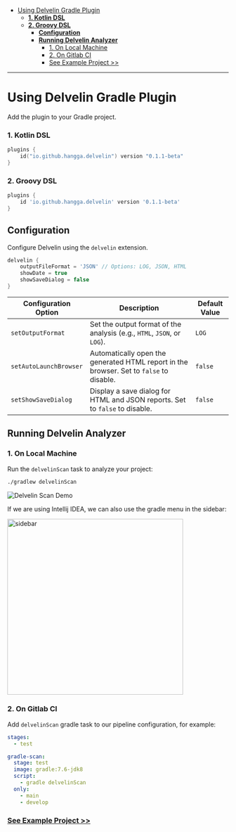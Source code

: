 - [Using Delvelin Gradle Plugin](#using-delvelin-gradle-plugin)
  + [**1. Kotlin DSL**](#1-kotlin-dsl)
  + [**2. Groovy DSL**](#2-groovy-dsl)
    * [**Configuration**](#configuration)
    * [**Running Delvelin Analyzer**](#running-delvelin-analyzer)
        + [1. On Local Machine](#1-on-local-machine)
        + [2. On Gitlab CI](#2-on-gitlab-ci)
        + [<a href="https://github.com/delvelin/example-kotlin">See Example Project >></a>](#see-example-project-) 
---

# Using Delvelin Gradle Plugin

Add the plugin to your Gradle project.

### **1. Kotlin DSL**
```kotlin
plugins {
    id("io.github.hangga.delvelin") version "0.1.1-beta"
}
```

### **2. Groovy DSL**
```groovy
plugins {
    id 'io.github.hangga.delvelin' version '0.1.1-beta'
}
```

## **Configuration**

Configure Delvelin using the `delvelin` extension.

```groovy
delvelin {
    outputFileFormat = 'JSON' // Options: LOG, JSON, HTML
    showDate = true
    showSaveDialog = false
}
```

| Configuration Option                     | Description                                                                                  | Default Value |
|------------------------------------------|----------------------------------------------------------------------------------------------|---------------|
| `setOutputFormat` | Set the output format of the analysis (e.g., `HTML`, `JSON`, or `LOG`).                  | `LOG`     |
| `setAutoLaunchBrowser`    | Automatically open the generated HTML report in the browser. Set to `false` to disable.      | `false`       |
| `setShowSaveDialog`       | Display a save dialog for HTML and JSON reports. Set to `false` to disable.                  | `false`       |

## **Running Delvelin Analyzer**

### 1. On Local Machine

Run the `delvelinScan` task to analyze your project:
```bash
./gradlew delvelinScan
```
![Delvelin Scan Demo](https://delvelin.github.io/assets/img/delvelin-scan-new.gif)

If we are using Intellij IDEA, we can also use the gradle menu in the sidebar:

<img width="400" src="https://github.com/hangga/delvelin/blob/main/doc/delvelin-scan-gradle-menu.png?raw=true" alt="sidebar"/>

### 2. On Gitlab CI
Add `delvelinScan` gradle task to our pipeline configuration, for example:
```yaml
stages:
  - test

gradle-scan:
  stage: test
  image: gradle:7.6-jdk8
  script:
    - gradle delvelinScan
  only:
    - main
    - develop
```

### <a href="https://github.com/delvelin/example-kotlin">See Example Project >></a>